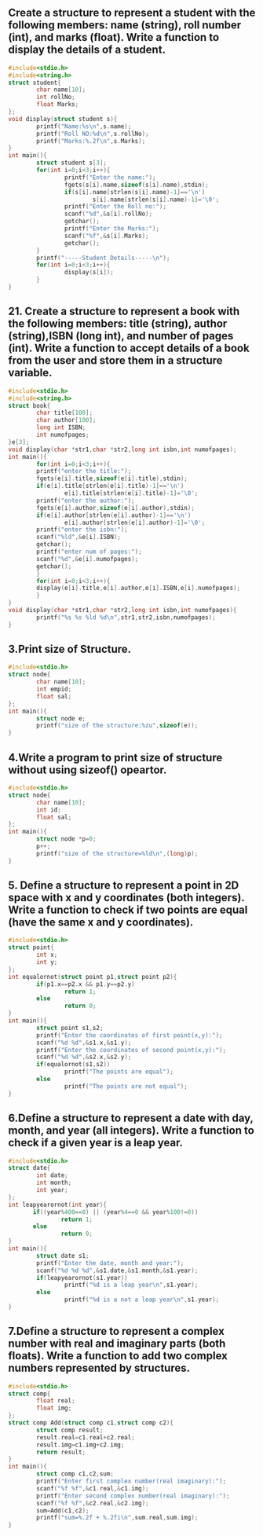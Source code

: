 ## Create a structure to represent a student with the following members: name (string), roll number (int), and marks (float). Write a function to display the details of a student. 
```c
#include<stdio.h>
#include<string.h>
struct student{
        char name[10];
        int rollNo;
        float Marks;
};
void display(struct student s){
        printf("Name:%s\n",s.name);
        printf("Roll NO:%d\n",s.rollNo);
        printf("Marks:%.2f\n",s.Marks);
}
int main(){
        struct student s[3];
        for(int i=0;i<3;i++){
                printf("Enter the name:");
                fgets(s[i].name,sizeof(s[i].name),stdin);
                if(s[i].name[strlen(s[i].name)-1]=='\n')
                        s[i].name[strlen(s[i].name)-1]='\0';
                printf("Enter the Roll no:");
                scanf("%d",&s[i].rollNo);
                getchar();
                printf("Enter the Marks:");
                scanf("%f",&s[i].Marks);
                getchar();
        }
        printf("-----Student Details-----\n");
        for(int i=0;i<3;i++){
                display(s[i]);
        }
}
```
## 21. Create a structure to represent a book with the following members: title (string), author (string),ISBN (long int), and number of pages (int). Write a function to accept details of a book from the user and store them in a structure variable. 
```c
#include<stdio.h>
#include<string.h>
struct book{
        char title[100];
        char author[100];
        long int ISBN;
        int numofpages;
}e[3];
void display(char *str1,char *str2,long int isbn,int numofpages);
int main(){
        for(int i=0;i<3;i++){
        printf("enter the title:");
        fgets(e[i].title,sizeof(e[i].title),stdin);
        if(e[i].title[strlen(e[i].title)-1]=='\n')
                e[i].title[strlen(e[i].title)-1]='\0';
        printf("enter the author:");
        fgets(e[i].author,sizeof(e[i].author),stdin);
        if(e[i].author[strlen(e[i].author)-1]=='\n')
                e[i].author[strlen(e[i].author)-1]='\0';
        printf("enter the isbn:");
        scanf("%ld",&e[i].ISBN);
        getchar();
        printf("enter num of pages:");
        scanf("%d",&e[i].numofpages);
        getchar();
        }
        for(int i=0;i<3;i++){
        display(e[i].title,e[i].author,e[i].ISBN,e[i].numofpages);
        }
}
void display(char *str1,char *str2,long int isbn,int numofpages){
        printf("%s %s %ld %d\n",str1,str2,isbn,numofpages);
}

```
## 3.Print size of Structure.
```c
#include<stdio.h>
struct node{
        char name[10];
        int empid;
        float sal;
};
int main(){
        struct node e;
        printf("size of the structure:%zu",sizeof(e));
}
```
## 4.Write a program to print size of structure without using sizeof() opeartor.
```c
#include<stdio.h>
struct node{
        char name[10];
        int id;
        float sal;
};
int main(){
        struct node *p=0;
        p++;
        printf("size of the structure=%ld\n",(long)p);
}
```
## 5. Define a structure to represent a point in 2D space with x and y coordinates (both integers). Write a function to check if two points are equal (have the same x and y coordinates).
```c
#include<stdio.h>
struct point{
        int x;
        int y;
};
int equalornot(struct point p1,struct point p2){
        if(p1.x==p2.x && p1.y==p2.y)
                return 1;
        else
                return 0;
}
int main(){
        struct point s1,s2;
        printf("Enter the coordinates of first point(x,y):");
        scanf("%d %d",&s1.x,&s1.y);
        printf("Enter the coordinates of second point(x,y):");
        scanf("%d %d",&s2.x,&s2.y);
        if(equalornot(s1,s2))
                printf("The points are equal");
        else
                printf("The points are not equal");
}
```
## 6.Define a structure to represent a date with day, month, and year (all integers). Write a function to check if a given year is a leap year. 
```c
#include<stdio.h>
struct date{
        int date;
        int month;
        int year;
};
int leapyearornot(int year){
       if((year%400==0) || (year%4==0 && year%100!=0))
               return 1;
       else
               return 0;
}
int main(){
        struct date s1;
        printf("Enter the date, month and year:");
        scanf("%d %d %d",&s1.date,&s1.month,&s1.year);
        if(leapyearornot(s1.year))
                printf("%d is a leap year\n",s1.year);
        else
                printf("%d is a not a leap year\n",s1.year);
}
```
## 7.Define a structure to represent a complex number with real and imaginary parts (both floats). Write a function to add two complex numbers represented by structures.
```c
#include<stdio.h>
struct comp{
        float real;
        float img;
};
struct comp Add(struct comp c1,struct comp c2){
        struct comp result;
        result.real=c1.real+c2.real;
        result.img=c1.img+c2.img;
        return result;
}
int main(){
        struct comp c1,c2,sum;
        printf("Enter first complex number(real imaginary):");
        scanf("%f %f",&c1.real,&c1.img);
        printf("Enter second complex number(real imaginary):");
        scanf("%f %f",&c2.real,&c2.img);
        sum=Add(c1,c2);
        printf("sum=%.2f + %.2fi\n",sum.real,sum.img);
}
```

